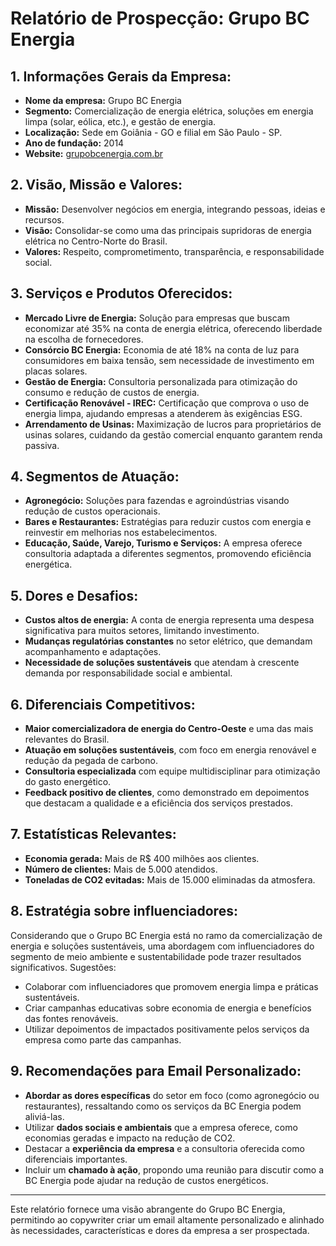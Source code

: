 # Relatório de Prospecção: Grupo BC Energia

## 1. **Informações Gerais da Empresa:**
- **Nome da empresa:** Grupo BC Energia
- **Segmento:** Comercialização de energia elétrica, soluções em energia limpa (solar, eólica, etc.), e gestão de energia.
- **Localização:** Sede em Goiânia - GO e filial em São Paulo - SP.
- **Ano de fundação:** 2014
- **Website:** [grupobcenergia.com.br](http://www.grupobcenergia.com.br)

## 2. **Visão, Missão e Valores:**
- **Missão:** Desenvolver negócios em energia, integrando pessoas, ideias e recursos.
- **Visão:** Consolidar-se como uma das principais supridoras de energia elétrica no Centro-Norte do Brasil.
- **Valores:** Respeito, comprometimento, transparência, e responsabilidade social.

## 3. **Serviços e Produtos Oferecidos:**
- **Mercado Livre de Energia:** Solução para empresas que buscam economizar até 35% na conta de energia elétrica, oferecendo liberdade na escolha de fornecedores.
- **Consórcio BC Energia:** Economia de até 18% na conta de luz para consumidores em baixa tensão, sem necessidade de investimento em placas solares.
- **Gestão de Energia:** Consultoria personalizada para otimização do consumo e redução de custos de energia.
- **Certificação Renovável - IREC:** Certificação que comprova o uso de energia limpa, ajudando empresas a atenderem às exigências ESG.
- **Arrendamento de Usinas:** Maximização de lucros para proprietários de usinas solares, cuidando da gestão comercial enquanto garantem renda passiva.

## 4. **Segmentos de Atuação:**
- **Agronegócio:** Soluções para fazendas e agroindústrias visando redução de custos operacionais.
- **Bares e Restaurantes:** Estratégias para reduzir custos com energia e reinvestir em melhorias nos estabelecimentos.
- **Educação, Saúde, Varejo, Turismo e Serviços:** A empresa oferece consultoria adaptada a diferentes segmentos, promovendo eficiência energética.

## 5. **Dores e Desafios:**
- **Custos altos de energia:** A conta de energia representa uma despesa significativa para muitos setores, limitando investimento.
- **Mudanças regulatórias constantes** no setor elétrico, que demandam acompanhamento e adaptações.
- **Necessidade de soluções sustentáveis** que atendam à crescente demanda por responsabilidade social e ambiental.

## 6. **Diferenciais Competitivos:**
- **Maior comercializadora de energia do Centro-Oeste** e uma das mais relevantes do Brasil.
- **Atuação em soluções sustentáveis**, com foco em energia renovável e redução da pegada de carbono.
- **Consultoria especializada** com equipe multidisciplinar para otimização do gasto energético.
- **Feedback positivo de clientes**, como demonstrado em depoimentos que destacam a qualidade e a eficiência dos serviços prestados.

## 7. **Estatísticas Relevantes:**
- **Economia gerada:** Mais de R$ 400 milhões aos clientes.
- **Número de clientes:** Mais de 5.000 atendidos.
- **Toneladas de CO2 evitadas:** Mais de 15.000 eliminadas da atmosfera.

## 8. **Estratégia sobre influenciadores:**
Considerando que o Grupo BC Energia está no ramo da comercialização de energia e soluções sustentáveis, uma abordagem com influenciadores do segmento de meio ambiente e sustentabilidade pode trazer resultados significativos. Sugestões:
- Colaborar com influenciadores que promovem energia limpa e práticas sustentáveis.
- Criar campanhas educativas sobre economia de energia e benefícios das fontes renováveis.
- Utilizar depoimentos de impactados positivamente pelos serviços da empresa como parte das campanhas.

## 9. **Recomendações para Email Personalizado:**
- **Abordar as dores específicas** do setor em foco (como agronegócio ou restaurantes), ressaltando como os serviços da BC Energia podem aliviá-las.
- Utilizar **dados sociais e ambientais** que a empresa oferece, como economias geradas e impacto na redução de CO2.
- Destacar a **experiência da empresa** e a consultoria oferecida como diferenciais importantes.
- Incluir um **chamado à ação**, propondo uma reunião para discutir como a BC Energia pode ajudar na redução de custos energéticos.

---

Este relatório fornece uma visão abrangente do Grupo BC Energia, permitindo ao copywriter criar um email altamente personalizado e alinhado às necessidades, características e dores da empresa a ser prospectada.